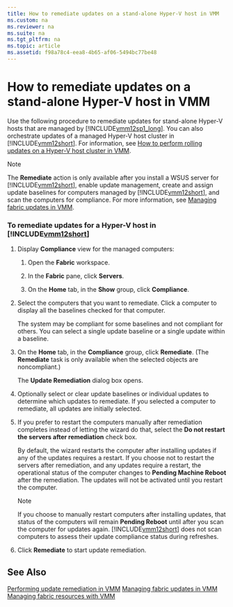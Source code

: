 ```yaml
---
title: How to remediate updates on a stand-alone Hyper-V host in VMM
ms.custom: na
ms.reviewer: na
ms.suite: na
ms.tgt_pltfrm: na
ms.topic: article
ms.assetid: f98a78c4-eea8-4b65-af06-5494bc77be48
---
```

# How to remediate updates on a stand-alone Hyper-V host in VMM
Use the following procedure to remediate updates for stand\-alone Hyper\-V hosts that are managed by [!INCLUDE[vmm12sp1_long](../../includes/vmm12sp1_long_md.md)]. You can also orchestrate updates of a managed Hyper\-V host cluster in [!INCLUDE[vmm12short](../../includes/vmm12short_md.md)]. For information, see [How to perform rolling updates on a Hyper-V host cluster in VMM](How-to-perform-rolling-updates-on-a-Hyper-V-host-cluster-in-VMM.md).

> [!NOTE]
> The **Remediate** action is only available after you install a WSUS server for [!INCLUDE[vmm12short](../../includes/vmm12short_md.md)], enable update management, create and assign update baselines for computers managed by [!INCLUDE[vmm12short](../../includes/vmm12short_md.md)], and scan the computers for compliance. For more information, see [Managing fabric updates in VMM](Managing-fabric-updates-in-VMM.md).

### To remediate updates for a Hyper\-V host in [!INCLUDE[vmm12short](../../includes/vmm12short_md.md)]

1.  Display **Compliance** view for the managed computers:

    1.  Open the **Fabric** workspace.

    2.  In the **Fabric** pane, click **Servers**.

    3.  On the **Home** tab, in the **Show** group, click **Compliance**.

2.  Select the computers that you want to remediate. Click a computer to display all the baselines checked for that computer.

    The system may be compliant for some baselines and not compliant for others. You can select a single update baseline or a single update within a baseline.

3.  On the **Home** tab, in the **Compliance** group, click **Remediate**. \(The **Remediate** task is only available when the selected objects are noncompliant.\)

    The **Update Remediation** dialog box opens.

4.  Optionally select or clear update baselines or individual updates to determine which updates to remediate. If you selected a computer to remediate, all updates are initially selected.

5.  If you prefer to restart the computers manually after remediation completes instead of letting the wizard do that, select the **Do not restart the servers after remediation** check box.

    By default, the wizard restarts the computer after installing updates if any of the updates requires a restart. If you choose not to restart the servers after remediation, and any updates require a restart, the operational status of the computer changes to **Pending Machine Reboot** after the remediation. The updates will not be activated until you restart the computer.

    > [!NOTE]
    > If you choose to manually restart computers after installing updates, that status of the computers will remain **Pending Reboot** until after you scan the computer for updates again. [!INCLUDE[vmm12short](../../includes/vmm12short_md.md)] does not scan computers to assess their update compliance status during refreshes.

6.  Click **Remediate** to start update remediation.

## See Also
[Performing update remediation in VMM](Performing-update-remediation-in-VMM.md)
[Managing fabric updates in VMM](Managing-fabric-updates-in-VMM.md)
[Managing fabric resources with VMM](Managing-fabric-resources-with-VMM.md)


